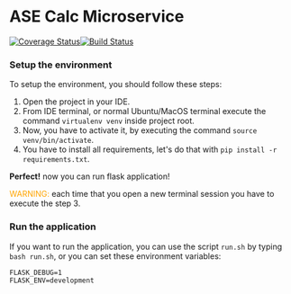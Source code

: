 # ASE Calc Microservice

[![Coverage Status](https://coveralls.io/repos/github/fcarli3/calculator_ase/badge.svg?branch=main)](https://coveralls.io/github/fcarli3/calculator_ase?branch=main)[![Build Status](https://app.travis-ci.com/fcarli3/calculator_ase.svg?branch=main)](https://app.travis-ci.com/fcarli3/calculator_ase)

### Setup the environment

To setup the environment, you should follow these steps:

1. Open the project in your IDE.
2. From IDE terminal, or normal Ubuntu/MacOS terminal execute the command `virtualenv venv` inside project root.
3. Now, you have to activate it, by executing the command `source venv/bin/activate`.
4. You have to install all requirements, let's do that with `pip install -r requirements.txt`.

**Perfect!** now you can run flask application!

<span style="color:orange">WARNING:</span> each time that you open a new terminal session you have
to execute the step 3.


### Run the application

If you want to run the application, you can use the script `run.sh` by typing `bash run.sh`,
or you can set these environment variables:

```
FLASK_DEBUG=1
FLASK_ENV=development
```
